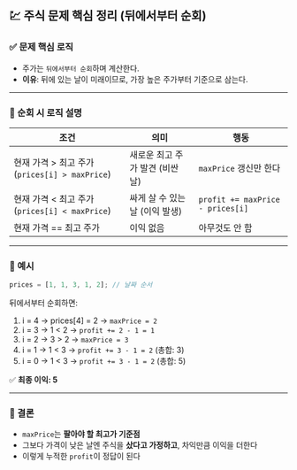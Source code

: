 ## 💹 주식 문제 핵심 정리 (뒤에서부터 순회)

### ✅ 문제 핵심 로직

- 주가는 `뒤에서부터 순회`하며 계산한다.
- **이유**: 뒤에 있는 날이 미래이므로, 가장 높은 주가부터 기준으로 삼는다.

---

### 🔁 순회 시 로직 설명

| 조건                                           | 의미                            | 행동                             |
| ---------------------------------------------- | ------------------------------- | -------------------------------- |
| 현재 가격 > 최고 주가 (`prices[i] > maxPrice`) | 새로운 최고 주가 발견 (비싼 날) | `maxPrice` 갱신만 한다           |
| 현재 가격 < 최고 주가 (`prices[i] < maxPrice`) | 싸게 살 수 있는 날 (이익 발생)  | `profit += maxPrice - prices[i]` |
| 현재 가격 == 최고 주가                         | 이익 없음                       | 아무것도 안 함                   |

---

### 🧠 예시

```js
prices = [1, 1, 3, 1, 2]; // 날짜 순서
```

뒤에서부터 순회하면:

1. i = 4 → prices[4] = 2 → `maxPrice = 2`
2. i = 3 → 1 < 2 → `profit += 2 - 1 = 1`
3. i = 2 → 3 > 2 → `maxPrice = 3`
4. i = 1 → 1 < 3 → `profit += 3 - 1 = 2` (총합: 3)
5. i = 0 → 1 < 3 → `profit += 3 - 1 = 2` (총합: 5)

✅ **최종 이익: 5**

---

### 🧾 결론

- `maxPrice`는 **팔아야 할 최고가 기준점**
- 그보다 가격이 낮은 날엔 주식을 **샀다고 가정하고**, 차익만큼 이익을 더한다
- 이렇게 누적한 `profit`이 정답이 된다
